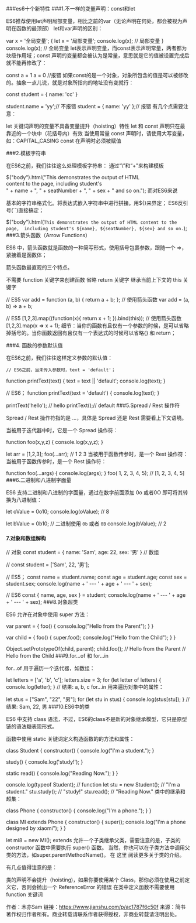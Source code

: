 ###es6十个新特性
###1.不一样的变量声明：const和let

ES6推荐使用let声明局部变量，相比之前的var（无论声明在何处，都会被视为声明在函数的最顶部） let和var声明的区别：

var x = '全局变量';
{
  let x = '局部变量';
  console.log(x); // 局部变量
}
console.log(x); // 全局变量
let表示声明变量，而const表示声明常量，两者都为块级作用域；const 声明的变量都会被认为是常量，意思就是它的值被设置完成后就不能再修改了：

const a = 1
a = 0 //报错
如果const的是一个对象，对象所包含的值是可以被修改的。抽象一点儿说，就是对象所指向的地址没有变就行：

const student = { name: 'cc' }

student.name = 'yy';// 不报错
student  = { name: 'yy' };// 报错
有几个点需要注意：

let 关键词声明的变量不具备变量提升（hoisting）特性 let 和 const 声明只在最靠近的一个块中（花括号内）有效 当使用常量 const 声明时，请使用大写变量，如：CAPITAL_CASING const 在声明时必须被赋值

###2.模板字符串

在ES6之前，我们往往这么处理模板字符串： 通过“\”和“+”来构建模板

$("body").html("This demonstrates the output of HTML \
content to the page, including student's\
" + name + ", " + seatNumber + ", " + sex + " and so on.");
而对ES6来说

基本的字符串格式化。将表达式嵌入字符串中进行拼接。用${}来界定； ES6反引号(``)直接搞定；

$("body").html(`This demonstrates the output of HTML content to the page, 
including student's ${name}, ${seatNumber}, ${sex} and so on.`);
###3.箭头函数（Arrow Functions）

ES6 中，箭头函数就是函数的一种简写形式，使用括号包裹参数，跟随一个 =>，紧接着是函数体；

箭头函数最直观的三个特点。

不需要 function 关键字来创建函数 省略 return 关键字 继承当前上下文的 this 关键字

// ES5
var add = function (a, b) {
    return a + b;
};
// 使用箭头函数
var add = (a, b) => a + b;

// ES5
[1,2,3].map((function(x){
    return x + 1;
}).bind(this));
// 使用箭头函数 [1,2,3].map(x => x + 1); 细节：当你的函数有且仅有一个参数的时候，是可以省略掉括号的。当你函数返回有且仅有一个表达式的时候可以省略{} 和 return；

###4. 函数的参数默认值

在ES6之前，我们往往这样定义参数的默认值：



    // ES6之前，当未传入参数时，text = 'default'；
function printText(text) {
    text = text || 'default';
    console.log(text);
}

// ES6；
function printText(text = 'default') {
    console.log(text);
}


printText('hello'); // hello
printText();// default
###5.Spread / Rest 操作符

Spread / Rest 操作符指的是 ...，具体是 Spread 还是 Rest 需要看上下文语境。

当被用于迭代器中时，它是一个 Spread 操作符：

function foo(x,y,z) {
  console.log(x,y,z);
}
 
let arr = [1,2,3];
foo(...arr); // 1 2 3
当被用于函数传参时，是一个 Rest 操作符：当被用于函数传参时，是一个 Rest 操作符：

function foo(...args) {
  console.log(args);
}
foo( 1, 2, 3, 4, 5); // [1, 2, 3, 4, 5]
###6.二进制和八进制字面量

ES6 支持二进制和八进制的字面量，通过在数字前面添加 0o 或者0O 即可将其转换为八进制值：

let oValue = 0o10;
console.log(oValue); // 8
 
let bValue = 0b10; // 二进制使用 `0b` 或者 `0B`
console.log(bValue); // 2
#### 7.对象和数组解构
// 对象
const student = {
    name: 'Sam',
    age: 22,
    sex: '男'
}
// 数组

// const student = ['Sam', 22, '男'];

// ES5；
const name = student.name;
const age = student.age;
const sex = student.sex;
console.log(name + ' --- ' + age + ' --- ' + sex);

// ES6
const { name, age, sex } = student;
console.log(name + ' --- ' + age + ' --- ' + sex);
###8.对象超类

ES6 允许在对象中使用 super 方法：

var parent = {
  foo() {
    console.log("Hello from the Parent");
  }
}
 
var child = {
  foo() {
    super.foo();
    console.log("Hello from the Child");
  }
}
 
Object.setPrototypeOf(child, parent);
child.foo(); // Hello from the Parent
             // Hello from the Child
###9.for...of 和 for...in

for...of 用于遍历一个迭代器，如数组：

let letters = ['a', 'b', 'c'];
letters.size = 3;
for (let letter of letters) {
  console.log(letter);
}
// 结果: a, b, c
for...in 用来遍历对象中的属性：

 let stus = ["Sam", "22", "男"];
 for (let stu in stus) {
   console.log(stus[stu]);
  }
// 结果: Sam, 22, 男
###10.ES6中的类

ES6 中支持 class 语法，不过，ES6的class不是新的对象继承模型，它只是原型链的语法糖表现形式。

函数中使用 static 关键词定义构造函数的的方法和属性：

class Student {
  constructor() {
    console.log("I'm a student.");
  }
 
  study() {
    console.log('study!');
  }
 
  static read() {
    console.log("Reading Now.");
  }
}
 
console.log(typeof Student); // function
let stu = new Student(); // "I'm a student."
stu.study(); // "study!"
stu.read(); // "Reading Now."
类中的继承和超集：

class Phone {
  constructor() {
    console.log("I'm a phone.");
  }
}
 
class MI extends Phone {
  constructor() {
    super();
    console.log("I'm a phone designed by xiaomi");
  }
}
 
let mi8 = new MI();
extends 允许一个子类继承父类，需要注意的是，子类的constructor 函数中需要执行 super() 函数。 当然，你也可以在子类方法中调用父类的方法，如super.parentMethodName()。 在 这里 阅读更多关于类的介绍。

有几点值得注意的是：

类的声明不会提升（hoisting)，如果你要使用某个 Class，那你必须在使用之前定义它，否则会抛出一个 ReferenceError 的错误 在类中定义函数不需要使用 function 关键词

作者：木亦Sam 链接：https://www.jianshu.com/p/ac1787f6c50f 来源：简书 著作权归作者所有。商业转载请联系作者获得授权，非商业转载请注明出处。
